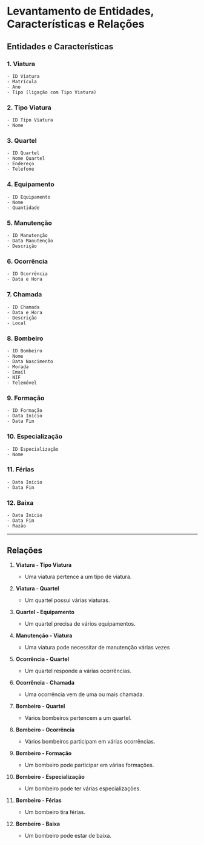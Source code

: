 # Levantamento de Entidades, Características e Relações

## Entidades e Características

### 1. **Viatura**
    - ID Viatura
    - Matrícula
    - Ano
    - Tipo (ligação com Tipo Viatura)

### 2. **Tipo Viatura**
    - ID Tipo Viatura
    - Nome

### 3. **Quartel**
    - ID Quartel
    - Nome Quartel
    - Endereço
    - Telefone

### 4. **Equipamento**
    - ID Equipamento
    - Nome
    - Quantidade

### 5. **Manutenção**
    - ID Manutenção
    - Data Manutenção
    - Descrição

### 6. **Ocorrência**
    - ID Ocorrência
    - Data e Hora

### 7. **Chamada**
    - ID Chamada
    - Data e Hora
    - Descrição
    - Local

### 8. **Bombeiro**
    - ID Bombeiro
    - Nome
    - Data Nascimento
    - Morada
    - Email
    - NIF
    - Telemóvel

### 9. **Formação**
    - ID Formação
    - Data Início
    - Data Fim

### 10. **Especialização**
    - ID Especialização
    - Nome

### 11. **Férias**
    - Data Início
    - Data Fim

### 12. **Baixa**
    - Data Início
    - Data Fim
    - Razão

---

## Relações

1. **Viatura - Tipo Viatura**
    - Uma viatura pertence a um tipo de viatura.

2. **Viatura - Quartel**
    - Um quartel possui várias viaturas.

3. **Quartel - Equipamento**
    - Um quartel precisa de vários equipamentos.

4. **Manutenção - Viatura**
    - Uma viatura pode necessitar de manutenção várias vezes

5. **Ocorrência - Quartel**
    - Um quartel responde a várias ocorrências.

6. **Ocorrência - Chamada**
    - Uma ocorrência vem de uma ou mais chamada.

7. **Bombeiro - Quartel**
    - Vários bombeiros pertencem a um quartel.

8. **Bombeiro - Ocorrência**
    - Vários bombeiros participam em várias ocorrências.

9. **Bombeiro - Formação**
    - Um bombeiro pode participar em várias formações.

10. **Bombeiro - Especialização**
     - Um bombeiro pode ter várias especializações.

11. **Bombeiro - Férias**
     - Um bombeiro tira férias.

12. **Bombeiro - Baixa**
     - Um bombeiro pode estar de baixa.
